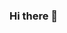 ### Hi there 👋

<!--
**CryptAdvance/CryptAdvance** is a ✨ _special_ ✨ repository because its `README.md` (this file) appears on your GitHub profile.

Here are some ideas to get you started:
This is a Terminal based software made for Cyber Security Professionals as well as Students who are new to Cyber Security. This tool is a combination of Port Scanner, Keylogger, and many more such things.
It just needs Python and some of its dependencies and we are good to go!!
It is highly customizable such that Cyber Security Professionals can add more features to it.
Steps to Download and Install this software are:
Step 1: Download it as a zip or clone it using Git
Step 2: Open your Terminal or Command Prompt and locate to the place where the folder of the program is kept
Step 3: Run the command: pip install -r requirements.txt, which is provided in the folder, so that all dependencies are downloaded. Note for Linux Users: Please do a sudo apt update and upgrade before this step. Not necessary yet still important.
Step 4: Run the command: python3 main.py, if you are greeted with the screen shown below then, it is well and good, otherwise please refer the above steps again and make sure your Python variables are set.
Step 5: Choose the option, of what you want to try, and you will be moved to another page where all the things related to the tool will be mentioned.
Step 6: You can exit from the software anytime.
